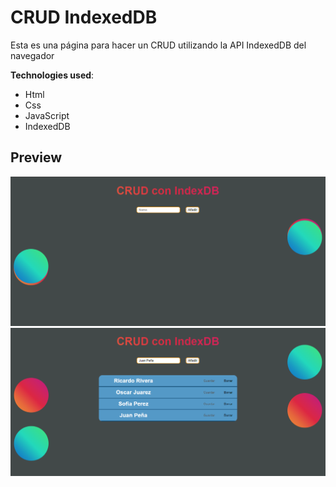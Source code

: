 # CRUD IndexedDB

Esta es una página para hacer un CRUD utilizando la API IndexedDB del navegador

**Technologies used**:

-   Html
-   Css
-   JavaScript
-   IndexedDB

## Preview

![](https://github.com/Ripca/CRUD/blob/main/preview/Captura1.PNG)
![](https://github.com/Ripca/CRUD/blob/main/preview/Captura2.PNG)
